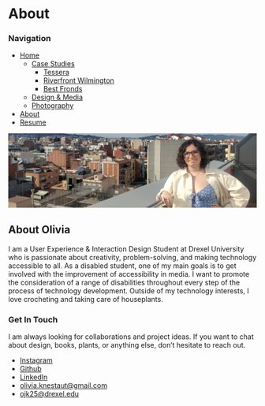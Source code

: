# About

### Navigation
- [Home](Home_Content.md)
    - [Case Studies](CaseStudies_Content.md)
        - [Tessera](CS1_Tessera_Content.md)
        - [Riverfront Wilmington](CS2_RiverfrontWilm_Content.md)
        - [Best Fronds](CS3_BestFronds_Content.md)
    - [Design & Media](DesignAndMedia_Content.md)
    - [Photography](Photography_Content.md)
- [About](About_Content.md)
- [Resume](Resume_Content.md)

<img src="../Images/About/Olivia-Banner.jpg" width="1000"/>

## About Olivia

I am a User Experience & Interaction Design Student at Drexel University who is passionate about creativity, problem-solving, and making technology accessible to all. As a disabled student, one of my main goals is to get involved with the improvement of accessibility in media. I want to promote the consideration of a range of disabilities throughout every step of the process of technology development. Outside of my technology interests, I love crocheting and taking care of houseplants.

### Get In Touch

I am always looking for collaborations and project ideas. If you want to chat about design, books, plants, or anything else, don’t hesitate to reach out.

- [Instagram](https://www.instagram.com/ollywhelmed/)
- [Github](https://github.com/OliviaKnestaut)
- [LinkedIn](https://www.linkedin.com/in/oliviaknestaut/)
- olivia.knestaut@gmail.com
- ojk25@drexel.edu